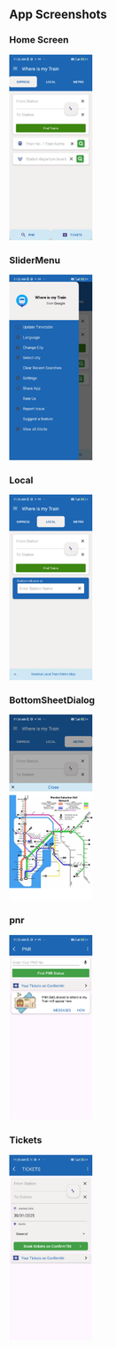 ## App Screenshots

### Home Screen
<img src="screenshots/HomePage.png" alt="Screenshot 1" width="150"/>

### SliderMenu
<img src="screenshots/SliderMenu.png" alt="Screenshot 1" width="150"/>

### Local
<img src="screenshots/Local.png" alt="Screenshot 1" width="150"/>

### BottomSheetDialog
<img src="screenshots/BottomSheetDialog.png" alt="Screenshot 1" width="150"/>

### pnr
<img src="screenshots/pnr.png" alt="Screenshot 1" width="150"/>

### Tickets
<img src="screenshots/Tickets.png" alt="Screenshot 1" width="150"/>
